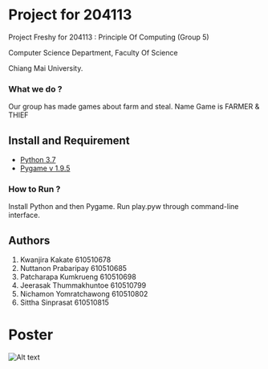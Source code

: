 # Project for 204113 
 Project Freshy for 204113 : Principle Of Computing (Group 5)
 
 Computer Science Department, Faculty Of Science 
 
 Chiang Mai University.
### What we do ?
 Our group has made games about farm and steal. Name Game is FARMER & THIEF 
## Install and Requirement
 * [Python 3.7](https://www.python.org/) 
 * [Pygame v 1.9.5](https://www.pygame.org/download.shtml)
### How to Run ?
 Install Python and then Pygame. Run play.pyw through command-line interface.
## Authors
 1. Kwanjira Kakate        610510678
 2. Nuttanon Prabaripay    610510685
 3. Patcharapa Kumkrueng   610510698
 4. Jeerasak Thummakhuntoe 610510799
 5. Nichamon Yomratchawong 610510802
 6. Sittha Sinprasat       610510815
# Poster
   ![Alt text]([url=https://postimages.org/][img]https://i.postimg.cc/XvqsN0rw/58689401-678840299186037-1647299474764070912-n.png[/img][/url]) 
